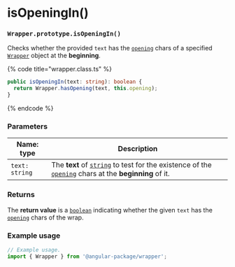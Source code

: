 # isOpeningIn()

### `Wrapper.prototype.isOpeningIn()`

Checks whether the provided `text` has the [`opening`](../../wrap/instance/accessors/#wrap.prototype.opening) chars of a specified [`Wrapper`](../wrapper.md) object at the **beginning**.

{% code title="wrapper.class.ts" %}
```typescript
public isOpeningIn(text: string): boolean {
  return Wrapper.hasOpening(text, this.opening);
}
```
{% endcode %}

### Parameters

| Name: type     | Description                                                                                                                                                                                                                                                |
| -------------- | ---------------------------------------------------------------------------------------------------------------------------------------------------------------------------------------------------------------------------------------------------------- |
| `text: string` | The **text** of [`string`](https://developer.mozilla.org/en-US/docs/Web/JavaScript/Reference/Global\_Objects/String) to test for the existence of the [`opening`](../../wrap/instance/accessors/#wrap.prototype.opening) chars at the **beginning** of it. |

### Returns

The **return value** is a [`boolean`](https://developer.mozilla.org/en-US/docs/Web/JavaScript/Reference/Global\_Objects/Boolean) indicating whether the given `text` has the [`opening`](../../wrap/instance/accessors/#wrap.prototype.opening) chars  of the wrap.

### Example usage

```typescript
// Example usage.
import { Wrapper } from '@angular-package/wrapper';


```
